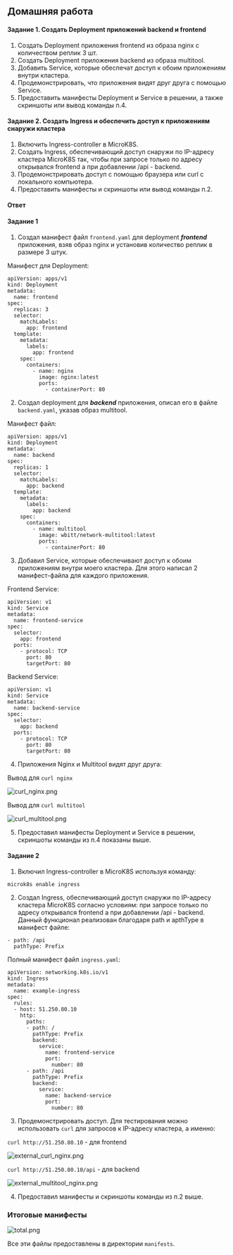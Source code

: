 ## Домашняя работа

#### Задание 1. Создать Deployment приложений backend и frontend

1) Создать Deployment приложения frontend из образа nginx с количеством реплик 3 шт.
2) Создать Deployment приложения backend из образа multitool.
3) Добавить Service, которые обеспечат доступ к обоим приложениям внутри кластера.
4) Продемонстрировать, что приложения видят друг друга с помощью Service.
5) Предоставить манифесты Deployment и Service в решении, а также скриншоты или вывод команды п.4.

#### Задание 2. Создать Ingress и обеспечить доступ к приложениям снаружи кластера

1) Включить Ingress-controller в MicroK8S.
2) Создать Ingress, обеспечивающий доступ снаружи по IP-адресу кластера MicroK8S так, чтобы при запросе только по адресу открывался frontend а при добавлении /api - backend.
3) Продемонстрировать доступ с помощью браузера или curl с локального компьютера.
4) Предоставить манифесты и скриншоты или вывод команды п.2.

#### Ответ

#### Задание 1

1) Создал манифест файл `frontend.yaml` для deployment ***frontend*** приложения, взяв образ nginx и установив количество реплик в размере 3 штук.

Манифест для Deployment:

```
apiVersion: apps/v1
kind: Deployment
metadata:
  name: frontend
spec:
  replicas: 3
  selector:
    matchLabels:
      app: frontend
  template:
    metadata:
      labels:
        app: frontend
    spec:
      containers:
        - name: nginx
          image: nginx:latest
          ports:
            - containerPort: 80
```

2) Создал deployment для ***backend*** приложения, описал его в файле `backend.yaml`, указав образ multitool.

Манифест файл:

```
apiVersion: apps/v1
kind: Deployment
metadata:
  name: backend
spec:
  replicas: 1
  selector:
    matchLabels:
      app: backend
  template:
    metadata:
      labels:
        app: backend
    spec:
      containers:
        - name: multitool
          image: wbitt/network-multitool:latest
          ports:
            - containerPort: 80
```

3) Добавил Service, которые обеспечивают доступ к обоим приложениям внутри моего кластера.
Для этого написал 2 манифест-файла для каждого приложения.

Frontend Service:

```
apiVersion: v1
kind: Service
metadata:
  name: frontend-service
spec:
  selector:
    app: frontend
  ports:
    - protocol: TCP
      port: 80
      targetPort: 80
```

Backend Service:

```
apiVersion: v1
kind: Service
metadata:
  name: backend-service
spec:
  selector:
    app: backend
  ports:
    - protocol: TCP
      port: 80
      targetPort: 80
```

4) Приложения Nginx и Multitool видят друг друга:

Вывод для `curl nginx`

![curl_nginx.png](screenshots/curl_nginx.png)

Вывод для `curl multitool`

![curl_multitool.png](screenshots/curl_multitool.png)

5) Предоставил манифесты Deployment и Service в решении, скриншоты команды из п.4 показаны выше.

#### Задание 2

1) Включил Ingress-controller в MicroK8S используя команду:

`microk8s enable ingress`

2) Создал Ingress, обеспечивающий доступ снаружи по IP-адресу кластера MicroK8S согласно условиям: при запросе только по адресу открывался frontend а при добавлении /api - backend.
Данный функционал реализован благодаря path и apthType в манифест файле:

```
- path: /api
  pathType: Prefix
```

Полный манифест файл `ingress.yaml`:

```
apiVersion: networking.k8s.io/v1
kind: Ingress
metadata:
  name: example-ingress
spec:
  rules:
  - host: 51.250.80.10
    http:
      paths:
      - path: /
        pathType: Prefix
        backend:
          service:
            name: frontend-service
            port:
              number: 80
      - path: /api
        pathType: Prefix
        backend:
          service:
            name: backend-service
            port:
              number: 80
```

3) Продемонстрировать доступ.
Для тестирования можно использовать `curl` для запросов к IP-адресу кластера, а именно:

`curl http://51.250.80.10` - для frontend

![external_curl_nginx.png](screenshots/external_curl_nginx.png)

`curl http://51.250.80.10/api` - для backend

![external_multitool_nginx.png](screenshots/external_multitool_nginx.png)

4) Предоставил манифесты и скриншоты команды из п.2 выше.

### Итоговые манифесты

![total.png](screenshots/total.png)

Все эти файлы предоставлены в директории `manifests`.
